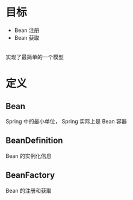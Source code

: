 # 目标
- Bean 注册
- Bean 获取
</br>
实现了最简单的一个模型

# 定义
## Bean
Spring 中的最小单位， Spring 实际上是 Bean 容器
## BeanDefinition
Bean 的实例化信息
## BeanFactory
Bean 的注册和获取
